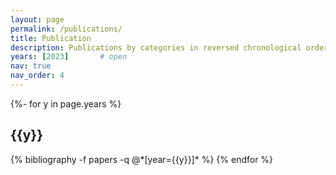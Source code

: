 ```yaml
---
layout: page
permalink: /publications/
title: Publication
description: Publications by categories in reversed chronological order.
years: [2023]       # open
nav: true
nav_order: 4
---
```

<!-- _pages/publications.md -->
<div class="publications">

{%- for y in page.years %}
  <h2 class="year">{{y}}</h2>
  {% bibliography -f papers -q @*[year={{y}}]* %}
{% endfor %}

</div>

